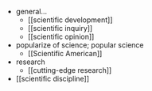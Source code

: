 - general...
    - [[scientific development]]
    - [[scientific inquiry]]
    - [[scientific opinion]]
- popularize of science; popular science
    - [[Scientific American]]
- research
    - [[cutting-edge research]]
- [[scientific discipline]]
